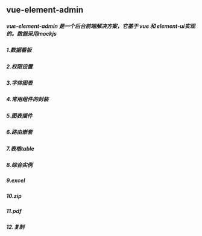## vue-element-admin
##### vue-element-admin 是一个后台前端解决方案，它基于 vue 和 element-ui实现的。数据采用mockjs

##### 1.数据看板
##### 2.权限设置
##### 3.字体图表
##### 4.常用组件的封装
##### 5.图表插件
##### 6.路由嵌套
##### 7.表格table
##### 8.综合实例
##### 9.excel
##### 10.zip
##### 11.pdf
##### 12.复制
